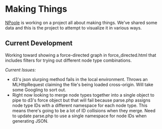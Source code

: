 Making Things
=============

[NPoole](https://github.com/NPoole) is working on a project all about making things. We've shared some data and this is the project to attempt to visualize it in various ways.

Current Development
-------------------

Working toward showing a force-directed graph in force_directed.html that includes filters for trying out different node type combinations.

*Current Issues:*

* d3's json slurping method fails in the local environment. Throws an MLHttpRequest claiming the file's being loaded cross-origin. Will take some Googling to sort out.
* Right now looking to merge node types together into a single object to pipe to d3's force object but that will fail because parse.php assigns node type IDs with a different namespace for each node type. This means there's going to be a lot of ID collisions when they merge. Need to update parse.php to use a single namespace for node IDs when generating JSON.